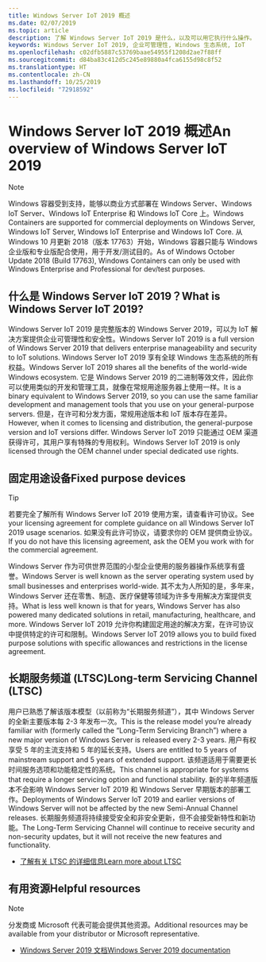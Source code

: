 ```yaml
---
title: Windows Server IoT 2019 概述
ms.date: 02/07/2019
ms.topic: article
description: 了解 Windows Server IoT 2019 是什么，以及可以用它执行什么操作。
keywords: Windows Server IoT 2019, 企业可管理性, Windows 生态系统, IoT
ms.openlocfilehash: c02dfb5887c53769baae54955f1208d2ae7f88ff
ms.sourcegitcommit: d84ba83c412d5c245e89880a4fca6155d98c8f52
ms.translationtype: HT
ms.contentlocale: zh-CN
ms.lasthandoff: 10/25/2019
ms.locfileid: "72918592"
---
```

# <a name="an-overview-of-windows-server-iot-2019"></a><span data-ttu-id="4d628-104">Windows Server IoT 2019 概述</span><span class="sxs-lookup"><span data-stu-id="4d628-104">An overview of Windows Server IoT 2019</span></span>

> [!NOTE]
> <span data-ttu-id="4d628-105">Windows 容器受到支持，能够以商业方式部署在 Windows Server、Windows IoT Server、Windows IoT Enterprise 和 Windows IoT Core 上。</span><span class="sxs-lookup"><span data-stu-id="4d628-105">Windows Containers are supported for commercial deployments on Windows Server, Windows IoT Server, Windows IoT Enterprise and Windows IoT Core.</span></span>  <span data-ttu-id="4d628-106">从 Windows 10 月更新 2018（版本 17763）开始，Windows 容器只能与 Windows 企业版和专业版配合使用，用于开发/测试目的。</span><span class="sxs-lookup"><span data-stu-id="4d628-106">As of Windows October Update 2018 (Build 17763), Windows Containers can only be used with Windows Enterprise and Professional for dev/test purposes.</span></span>

## <a name="what-is-windows-server-iot-2019"></a><span data-ttu-id="4d628-107">什么是 Windows Server IoT 2019？</span><span class="sxs-lookup"><span data-stu-id="4d628-107">What is Windows Server IoT 2019?</span></span>
<span data-ttu-id="4d628-108">Windows Server IoT 2019 是完整版本的 Windows Server 2019，可以为 IoT 解决方案提供企业可管理性和安全性。</span><span class="sxs-lookup"><span data-stu-id="4d628-108">Windows Server IoT 2019 is a full version of Windows Server 2019 that delivers enterprise manageability and security to IoT solutions.</span></span> <span data-ttu-id="4d628-109">Windows Server IoT 2019 享有全球 Windows 生态系统的所有权益。</span><span class="sxs-lookup"><span data-stu-id="4d628-109">Windows Server IoT 2019 shares all the benefits of the world-wide Windows ecosystem.</span></span> <span data-ttu-id="4d628-110">它是 Windows Server 2019 的二进制等效文件，因此你可以使用类似的开发和管理工具，就像在常规用途服务器上使用一样。</span><span class="sxs-lookup"><span data-stu-id="4d628-110">It is a binary equivalent to Windows Server 2019, so you can use the same familiar development and management tools that you use on your general-purpose servers.</span></span> <span data-ttu-id="4d628-111">但是，在许可和分发方面，常规用途版本和 IoT 版本存在差异。</span><span class="sxs-lookup"><span data-stu-id="4d628-111">However, when it comes to licensing and distribution, the general-purpose version and IoT versions differ.</span></span>  <span data-ttu-id="4d628-112">Windows Server IoT 2019 只能通过 OEM 渠道获得许可，其用户享有特殊的专用权利。</span><span class="sxs-lookup"><span data-stu-id="4d628-112">Windows Server IoT 2019 is only licensed through the OEM channel under special dedicated use rights.</span></span>

## <a name="fixed-purpose-devices"></a><span data-ttu-id="4d628-113">固定用途设备</span><span class="sxs-lookup"><span data-stu-id="4d628-113">Fixed purpose devices</span></span> 

> [!TIP]
> <span data-ttu-id="4d628-114">若要完全了解所有 Windows Server IoT 2019 使用方案，请查看许可协议。</span><span class="sxs-lookup"><span data-stu-id="4d628-114">See your licensing agreement for complete guidance on all Windows Server IoT 2019 usage scenarios.</span></span> <span data-ttu-id="4d628-115">如果没有此许可协议，请要求你的 OEM 提供商业协议。</span><span class="sxs-lookup"><span data-stu-id="4d628-115">If you do not have this licensing agreement, ask the OEM you work with for the commercial agreement.</span></span>

<span data-ttu-id="4d628-116">Windows Server 作为可供世界范围的小型企业使用的服务器操作系统享有盛誉。</span><span class="sxs-lookup"><span data-stu-id="4d628-116">Windows Server is well known as the server operating system used by small businesses and enterprises world-wide.</span></span> <span data-ttu-id="4d628-117">其不太为人所知的是，多年来，Windows Server 还在零售、制造、医疗保健等领域为许多专用解决方案提供支持。</span><span class="sxs-lookup"><span data-stu-id="4d628-117">What is less well known is that for years, Windows Server has also powered many dedicated solutions in retail, manufacturing, healthcare, and more.</span></span> <span data-ttu-id="4d628-118">Windows Server IoT 2019 允许你构建固定用途的解决方案，在许可协议中提供特定的许可和限制。</span><span class="sxs-lookup"><span data-stu-id="4d628-118">Windows Server IoT 2019 allows you to build fixed purpose solutions with specific allowances and restrictions in the license agreement.</span></span>

## <a name="long-term-servicing-channel-ltsc"></a><span data-ttu-id="4d628-119">长期服务频道 (LTSC)</span><span class="sxs-lookup"><span data-stu-id="4d628-119">Long-term Servicing Channel (LTSC)</span></span>

<span data-ttu-id="4d628-120">用户已熟悉了解该版本模型（以前称为“长期服务频道”），其中 Windows Server 的全新主要版本每 2-3 年发布一次。</span><span class="sxs-lookup"><span data-stu-id="4d628-120">This is the release model you’re already familiar with (formerly called the “Long-Term Servicing Branch”) where a new major version of Windows Server is released every 2-3 years.</span></span> <span data-ttu-id="4d628-121">用户有权享受 5 年的主流支持和 5 年的延长支持。</span><span class="sxs-lookup"><span data-stu-id="4d628-121">Users are entitled to 5 years of mainstream support and 5 years of extended support.</span></span> <span data-ttu-id="4d628-122">该频道适用于需要更长时间服务选项和功能稳定性的系统。</span><span class="sxs-lookup"><span data-stu-id="4d628-122">This channel is appropriate for systems that require a longer servicing option and functional stability.</span></span> <span data-ttu-id="4d628-123">新的半年频道版本不会影响 Windows Server IoT 2019 和 Windows Server 早期版本的部署工作。</span><span class="sxs-lookup"><span data-stu-id="4d628-123">Deployments of Windows Server IoT 2019 and earlier versions of Windows Server will not be affected by the new Semi-Annual Channel releases.</span></span> <span data-ttu-id="4d628-124">长期服务频道将持续接受安全和非安全更新，但不会接受新特性和新功能。</span><span class="sxs-lookup"><span data-stu-id="4d628-124">The Long-Term Servicing Channel will continue to receive security and non-security updates, but it will not receive the new features and functionality.</span></span>

* [<span data-ttu-id="4d628-125">了解有关 LTSC 的详细信息</span><span class="sxs-lookup"><span data-stu-id="4d628-125">Learn more about LTSC</span></span>](https://docs.microsoft.com/en-us/windows-server/get-started-19/servicing-channels-19#long-term-servicing-channel-ltsc)

## <a name="helpful-resources"></a><span data-ttu-id="4d628-126">有用资源</span><span class="sxs-lookup"><span data-stu-id="4d628-126">Helpful resources</span></span>
> [!NOTE]
> <span data-ttu-id="4d628-127">分发商或 Microsoft 代表可能会提供其他资源。</span><span class="sxs-lookup"><span data-stu-id="4d628-127">Additional resources may be available from your distributor or Microsoft representative.</span></span>

* [<span data-ttu-id="4d628-128">Windows Server 2019 文档</span><span class="sxs-lookup"><span data-stu-id="4d628-128">Windows Server 2019 documentation</span></span>](https://docs.microsoft.com/en-us/windows-server/index)
